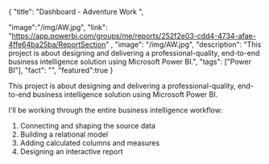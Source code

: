 {
  "title": "Dashboard - Adventure Work ",
  
  "image":"/img/AW.jpg",
  "link": "https://app.powerbi.com/groups/me/reports/252f2e03-cdd4-4734-afae-4ffe64ba25ba/ReportSection" ,
  "image": "/img/AW.jpg",
  "description": "This project is about designing and delivering a professional-quality, end-to-end business intelligence solution using Microsoft Power BI.",
  "tags": ["Power BI"],
  "fact": "",
  "featured":true 
}

This project is about designing and delivering a professional-quality, end-to-end business intelligence solution using Microsoft Power BI.


I'll be working through the entire business intelligence workflow:

1. Connecting and shaping the source data
2. Building a relational model
3. Adding calculated columns and measures
4. Designing an interactive report

